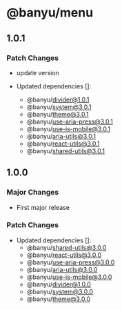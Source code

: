 # @banyu/menu

## 1.0.1

### Patch Changes

- update version

- Updated dependencies []:
  - @banyu/divider@1.0.1
  - @banyu/system@3.0.1
  - @banyu/theme@3.0.1
  - @banyu/use-aria-press@3.0.1
  - @banyu/use-is-mobile@3.0.1
  - @banyu/aria-utils@3.0.1
  - @banyu/react-utils@3.0.1
  - @banyu/shared-utils@3.0.1

## 1.0.0

### Major Changes

- First major release

### Patch Changes

- Updated dependencies []:
  - @banyu/shared-utils@3.0.0
  - @banyu/react-utils@3.0.0
  - @banyu/use-aria-press@3.0.0
  - @banyu/aria-utils@3.0.0
  - @banyu/use-is-mobile@3.0.0
  - @banyu/divider@1.0.0
  - @banyu/system@3.0.0
  - @banyu/theme@3.0.0
